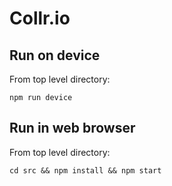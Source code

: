 # Collr.io

## Run on device

From top level directory:

`npm run device`

## Run in web browser

From top level directory:

`cd src && npm install && npm start`
